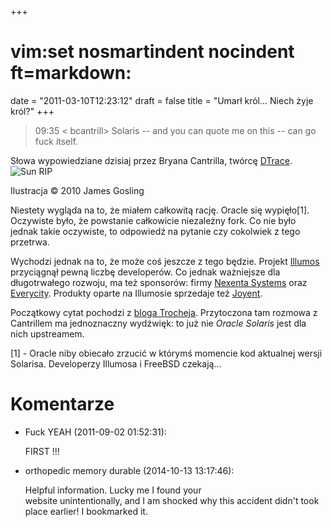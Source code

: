 +++
# vim:set nosmartindent nocindent ft=markdown:
date = "2011-03-10T12:23:12"
draft = false
title = "Umarł król... Niech żyje król?"
+++
> 09:35 < bcantrill> Solaris -- and you can quote me on this -- can go fuck
itself.

Słowa wypowiedziane dzisiaj przez Bryana Cantrilla, twórcę
[DTrace](http://en.wikipedia.org/wiki/Dtrace). ![Sun
RIP](http://blogs.sun.com/jag/resource/SunRIPsmall.jpg)

Ilustracja © 2010 James Gosling

Niestety wygląda na to, że miałem całkowitą rację. Oracle się wypięło[1].
Oczywiste było, że powstanie całkowicie niezależny fork. Co nie było jednak
takie oczywiste, to odpowiedź na pytanie czy cokolwiek z tego przetrwa.

Wychodzi jednak na to, że może coś jeszcze z tego będzie. Projekt
[Illumos](http://www.illumos.org/) przyciągnął pewną liczbę developerów. Co
jednak ważniejsze dla długotrwałego rozwoju, ma też sponsorów: firmy [Nexenta
Systems](http://nexenta.com/corp/content/view/34/147/) oraz
[Everycity](http://everycity.co.uk/). Produkty oparte na Illumosie sprzedaje
też [Joyent](http://www.joyent.com/).

Początkowy cytat pochodzi z [bloga
Trocheja](http://trochejen.blogspot.com/2011/03/illumos-is-where-its-at.html).
Przytoczona tam rozmowa z Cantrillem ma jednoznaczny wydźwięk: to już nie
_Oracle Solaris_ jest dla nich upstreamem.

[1] - Oracle niby obiecało zrzucić w którymś momencie kod aktualnej wersji
Solarisa. Developerzy Illumosa i FreeBSD czekają...

# Komentarze

* Fuck YEAH (2011-09-02 01:52:31): <p>FIRST !!!</p>
* orthopedic memory durable (2014-10-13 13:17:46): <p>Helpful information. Lucky
  me I found your <br /> website unintentionally, and I am shocked why this
  accident didn't took <br /> place earlier! I bookmarked it.</p>
